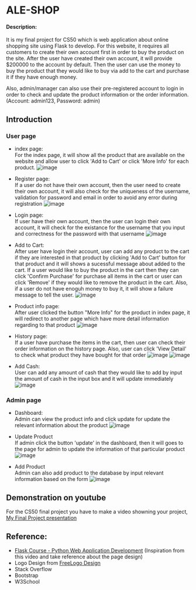 # ALE-SHOP

#### Description:
It is my final project for CS50 which is web application about online shopping site using Flask to develop. For this website, it requires all customers to create their own account first in order to buy the product on the site. After the user have created their own account, it will provide $200000 to the account by default. Then the user can use the money to buy the product that they would like to buy via add to the cart and purchase it if they have enough money.

Also, admin/manager can also use their pre-registered account to login in order to check and update the product information or the order information. (Account: admin123, Password: admin)

## Introduction

### User page
- index page: <br>
For the index page, it will show all the product that are available on the website and allow user to click 'Add to Cart' or click 'More Info' for each product.
![image](https://user-images.githubusercontent.com/78290169/169677981-bf16a426-ea98-4e54-88e1-19aad7f08d48.png)

- Register page: <br>
If a user do not have their own account, then the user need to create their own account, it will also check for the uniqueness of the username, validation for password and email in order to avoid any error during registration
![image](https://user-images.githubusercontent.com/78290169/169677986-d5eb2522-fd47-4ece-a73a-c27393f7e34c.png)

- Login page: <br>
If user have their own account, then the user can login their own account, it will check for the existance for the username that you input and correctness for the password with that username
![image](https://user-images.githubusercontent.com/78290169/169677993-e99b877f-c5b2-4aed-afe9-7f2f8fc5a291.png)

- Add to Cart: <br>
After user have login their account, user can add any product to the cart if they are interested in that product by clicking 'Add to Cart' button for that product and it will shows a sucessful message about added to the cart. If a user would like to buy the product in the cart then they can click 'Confirm Purchase' for purchase all items in the cart or user can click 'Remove' if they would like to remove the product in the cart.  Also, if a user do not have enoguh money to buy it, it will show a failure message to tell the user.
![image](https://user-images.githubusercontent.com/78290169/168472507-abe453cc-4cf6-47d1-ac5d-09e64d5da6d1.png)

- Product info page: <br>
After user clicked the button "More Info" for the product in index page, it will redirect to another page which have more detail information regarding to that product
![image](https://user-images.githubusercontent.com/78290169/169678082-dae95578-550b-4af6-ba9d-bf1ed6c05959.png)


- History page: <br>
If a user have purchase the items in the cart, then user can check their order information on the history page. Also, user can click 'View Detail' to check what product they have bought for that order
![image](https://user-images.githubusercontent.com/78290169/168472515-0cb5f30d-5f53-43f5-acfd-ca87c3cb3337.png)
![image](https://user-images.githubusercontent.com/78290169/168472526-00ad621a-c9a0-4701-8b0a-ba1c7b6d1fee.png)

- Add Cash: <br>
User can add any amount of cash that they would like to add by input the amount of cash in the input box and it will update immediately
![image](https://user-images.githubusercontent.com/78290169/168472532-e0901053-e2a6-41c1-87c4-5c86fbccf9cd.png)

### Admin page
- Dashboard: <br>
Admin can view the product info and click update for update the relevant information about the product
![image](https://user-images.githubusercontent.com/78290169/168472544-42831b7f-4ba8-4625-8274-f2144a49c181.png)

- Update Product <br>
If admin click the button 'update' in the dashboard, then it will goes to the page for admin to update the information of that particular product
![image](https://user-images.githubusercontent.com/78290169/168472552-5642ca0b-1291-4109-9eac-366dcf5755b5.png)

- Add Product <br>
Admin can also add product to the database by input relevant information based on the form 
![image](https://user-images.githubusercontent.com/78290169/168472575-ddf7cdc2-ce4e-4f18-8e73-3d1a8106c9bc.png)

## Demonstration on youtube
For the CS50 final project you have to make a video showning your project,
[My Final Project presentation](https://youtube.com/shorts/XC_94mpBrZc?si=BHSGfwZssjx54xje)

## Reference:
- <a href="https://youtu.be/Qr4QMBUPxWo">Flask Course - Python Web Application Development</a> (Inspiration from this video and take reference about the page design)
- Logo Design from <a href="https://www.freelogodesign.org/">FreeLogo Design</a>
- Stack Overflow
- Bootstrap
- W3School
